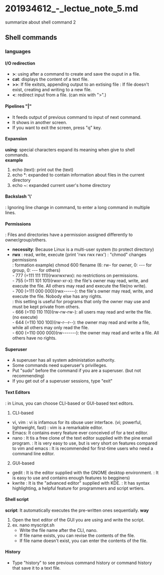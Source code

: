 # 201934612_-_lectue_note_5.md
summarize about shell command 2


## Shell commands
### languages  
#### I/O redirection
* **>**: using after a command to create and save the ouput in a file.
* **cat**: displays the content of a text file. 
* **>>**: If file exitsts, appending output to an extising file
          : If file doesn't exist, creating and writing to a new file.
* **<**: redirect input from a file. (can mix with ">".)

#### Pipelines "|"
 - It feeds output of previous command to input of next command.
 - It shows in another screen.
 - If you want to exit the screen, press "q" key.

#### Expansion
**using**: special characters expand its meaning when give to shell commands.  
**example**
1. echo (text): print out the (text)
2. echo *: expanded to contain information about files in the current directory
3. echo ~: expanded current user's home directory

#### Backslash '\\'  
: Ignoring line change in command, to enter a long command in multiple lines.

#### Permissions
: Files and directories have a permission assigned differently to owner/group/others.
* **necessity**: Because Linux is a multi-user system (to protect directory)
* **rwx**
  : read, write, execute (print 'rwx rwx rwx')
  : "chmod" changes permissions  
  : formation example) chmod 600 flename (6: rw- for owner, 0: --- for group, 0: --- for others)  
      - 777 (=111 111 111)(rwxrwxrwx): no restrictions on permissions.  
      - 755 (=111 101 101)(rwxr-xr-x): the file's owner may read, write, and execute the file. All others may read and execute the file(no write).  
      - 700 (=111 000 000)(rwx------): the file's owner may read, write, and execute the file. Nobody else has any rights.  
                                     : this setting is useful for programs that only the owner may use and must be kept private from others.  
      - 666 (=110 110 110)(rw-rw-rw-): all users may read and write the file. (no execute)  
      - 644 (=110 100 100)(rw-r--r--): the owner may read and write a file, while all others may only read the file.  
      - 600 (=110 000 000)(rw-------): the owner may read and write a file. All others have no rights.  

#### Superuser
 - A superuser has all system administation authority.
 - Some commands need superuser's privilleges.
 - Put "sudo" before the command if you are a superuser. (but not recommending)
 - If you get out of a superuser sessions, type "exit"

#### Text Editors
: in Linus, you can choose CLI-based or GUI-based text editors.
 1. CLI-based
  - vi, vim
    : vi is infamous for its obuse user interface. (vi; powerful, lightweight, fast)
    : vim is a remarkable editor.
  - Emacs: It contains every feature ever conceived of for a text editor.
  - nano
    : It tis a free clone of the text editor supplied with the pine email program.
    : It is very easy to use, but is very short on features compared to vim and emacs
    : It is recommended for first-time users who need a command line editor.
 2. GUI-based
  - gedit
    : It is the editor supplied with the GNOME desktop environment. 
    : It is easy to use and contains enough features to begginers)
  - kwrite
    : It is the "advanced editor" supplied with KDE.
    : It has syntax highlighting, a helpful feature for programmers and script wrtiers.
  
  #### Shell script
  **script**: It automatically executes the pre-written ones sequentially.
  **way** 
   1. Open the text editor of the GUI you are using and write the script.
   2. ex. nano myscript.sh
      - Write the file name after the CLI, nano.
      - If file name exists, you can revise the contents of the file.
      - If file name doesn't exist, you can enter the contents of the file.
                            
 #### History
 - Type "history" to see previous command history or command history that save it to a text file.
 
